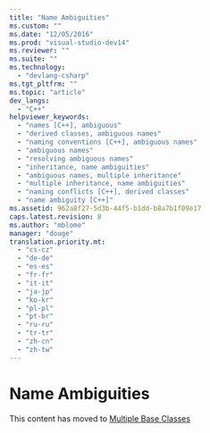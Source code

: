 ```yaml
---
title: "Name Ambiguities"
ms.custom: ""
ms.date: "12/05/2016"
ms.prod: "visual-studio-dev14"
ms.reviewer: ""
ms.suite: ""
ms.technology: 
  - "devlang-csharp"
ms.tgt_pltfrm: ""
ms.topic: "article"
dev_langs: 
  - "C++"
helpviewer_keywords: 
  - "names [C++], ambiguous"
  - "derived classes, ambiguous names"
  - "naming conventions [C++], ambiguous names"
  - "ambiguous names"
  - "resolving ambiguous names"
  - "inheritance, name ambiguities"
  - "ambiguous names, multiple inheritance"
  - "multiple inheritance, name ambiguities"
  - "naming conflicts [C++], derived classes"
  - "name ambiguity [C++]"
ms.assetid: 962a8f27-5d3b-44f5-b1dd-b8a7b1f09e17
caps.latest.revision: 8
ms.author: "mblome"
manager: "douge"
translation.priority.mt: 
  - "cs-cz"
  - "de-de"
  - "es-es"
  - "fr-fr"
  - "it-it"
  - "ja-jp"
  - "ko-kr"
  - "pl-pl"
  - "pt-br"
  - "ru-ru"
  - "tr-tr"
  - "zh-cn"
  - "zh-tw"
---
```

# Name Ambiguities
This content has moved to [Multiple Base Classes](../Topic/Multiple%20Base%20Classes.md)